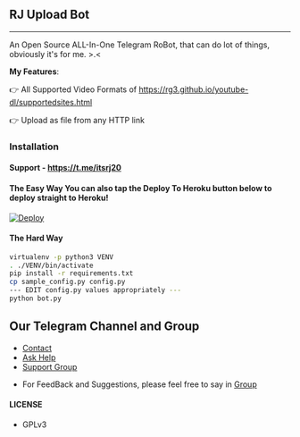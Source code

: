 ## RJ Upload Bot
---

An Open Source ALL-In-One Telegram RoBot, that can do lot of things, obviously it's for me. >⁠.⁠<

**My Features**:

👉 All Supported Video Formats of https://rg3.github.io/youtube-dl/supportedsites.html

👉 Upload as file from any HTTP link

### Installation

#### Support - https://t.me/itsrj20

#### The Easy Way You can also tap the Deploy To Heroku button below to deploy straight to Heroku!

[![Deploy](https://www.herokucdn.com/deploy/button.svg)](https://heroku.com/deploy?template=https://github.com/itsrj20/RJ-UPLOAD-BOT/tree/main)

#### The Hard Way

```sh
virtualenv -p python3 VENV
. ./VENV/bin/activate
pip install -r requirements.txt
cp sample_config.py config.py
--- EDIT config.py values appropriately ---
python bot.py
```
## Our Telegram Channel and Group

* [Contact](https://telegram.dog/itsrj20)
* [Ask Help](https://telegram.dog/itsrj20)
* [Support Group](https://telegram.dog/IndianRedmiK20pro)

- For FeedBack and Suggestions, please feel free to say in [Group](https://telegram.dog/IndianRedmiK20pro)

#### LICENSE
- GPLv3

